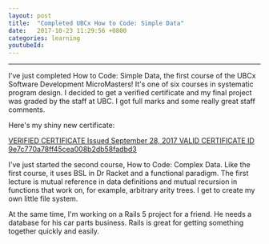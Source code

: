 ```yaml
---
layout: post
title:  "Completed UBCx How to Code: Simple Data"
date:   2017-10-23 11:29:56 +0800
categories: learning
youtubeId:
---
```



***

I've just completed How to Code: Simple Data, the first course of the UBCx Software Development MicroMasters! It's one of six courses in systematic program design. I decided to get a verified certificate and my final project was graded by the staff at UBC. I got full marks and some really great staff comments.

Here's my shiny new certificate:

[VERIFIED CERTIFICATE Issued September 28, 2017 VALID CERTIFICATE ID 9e7c770a78ff45cea008b2db58fadbd3](https://courses.edx.org/certificates/9e7c770a78ff45cea008b2db58fadbd3)

I've just started the second course, How to Code: Complex Data. Like the first course, it uses BSL in Dr Racket and a functional paradigm. The first lecture is mutual reference in data definitions and mutual recursion in functions that work on, for example, arbitrary arity trees. I get to create my own little file system.

At the same time, I'm working on a Rails 5 project for a friend. He needs a database for his car parts business. Rails is great for getting something together quickly and easily.
